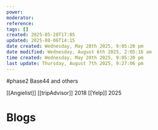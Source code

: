```yaml
---
power: 
moderator: 
reference: 
tags: []
created: 2025-05-28T17:05
updated: 2025-08-06T14:15
date created: Wednesday, May 28th 2025, 9:05:20 pm
date modified: Wednesday, August 6th 2025, 2:05:16 am
time created: Wednesday, May 28th 2025, 9:05:20 pm
last update: Thursday, August 7th 2025, 9:27:06 pm
---
```

#phase2 
Base44 and others

[[Angielist]]
[[tripAdvisor]] 2018
[[Yelp]] 2025


# Blogs

